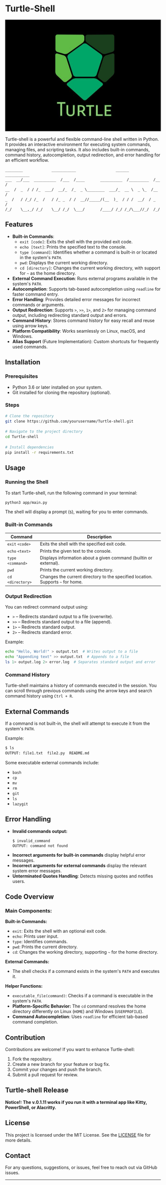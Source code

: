 # Turtle-Shell

<img title="turtle_logo" alt="turtle-shell" src="/img.png">

Turtle-shell is a powerful and flexible command-line shell written in Python. It provides an interactive environment for executing system commands, managing files, and scripting tasks. It also includes built-in commands, command history, autocompletion, output redirection, and error handling for an efficient workflow.

```
________             ___________                  ______      ___________                 
___  __/___  __________  /___  /____       __________  /_________  /__  /                 
__  /  _  / / /_  ___/  __/_  /_  _ \________  ___/_  __ \  _ \_  /__  /                  
_  /   / /_/ /_  /   / /_ _  / /  __//_____/(__  )_  / / /  __/  / _  /                   
/_/    \__,_/ /_/    \__/ /_/  \___/       /____/ /_/ /_/\___//_/  /_/                    
```

## Features
- **Built-in Commands**:
  - `exit [code]`: Exits the shell with the provided exit code.
  - `echo [text]`: Prints the specified text to the console.
  - `type [command]`: Identifies whether a command is built-in or located in the system's `PATH`.
  - `pwd`: Displays the current working directory.
  - `cd [directory]`: Changes the current working directory, with support for `~` as the home directory.
- **External Command Execution**: Runs external programs available in the system's `PATH`.
- **Autocompletion**: Supports tab-based autocompletion using `readline` for faster command entry.
- **Error Handling**: Provides detailed error messages for incorrect commands or arguments.
- **Output Redirection**: Supports `>`, `>>`, `1>`, and `2>` for managing command output, including redirecting standard output and errors.
- **Command History**: Stores command history for easy recall and reuse using arrow keys.
- **Platform Compatibility**: Works seamlessly on Linux, macOS, and Windows.
- **Alias Support** (Future Implementation): Custom shortcuts for frequently used commands.

## Installation

### Prerequisites
- Python 3.6 or later installed on your system.
- Git installed for cloning the repository (optional).

### Steps
```bash
# Clone the repository
git clone https://github.com/yourusername/Turtle-shell.git

# Navigate to the project directory
cd Turtle-shell

# Install dependencies 
pip install -r requirements.txt
```

## Usage
### Running the Shell
To start Turtle-shell, run the following command in your terminal:
```bash
python3 app/main.py
```
The shell will display a prompt (`$`), waiting for you to enter commands.

### Built-in Commands
| Command   | Description |
|-----------|-------------|
| `exit` `<code>` | Exits the shell with the specified exit code. |
| `echo` `<text>` | Prints the given text to the console. |
| `type` `<command>` | Displays information about a given command (builtin or external). |
| `pwd` | Prints the current working directory. |
| `cd` `<directory>` | Changes the current directory to the specified location. Supports `~` for home. |

### Output Redirection
You can redirect command output using:
- `>` – Redirects standard output to a file (overwrite).
- `>>` – Redirects standard output to a file (append).
- `1>` – Redirects standard output.
- `2>` – Redirects standard error.

Example:
```bash
echo "Hello, World!" > output.txt  # Writes output to a file
echo "Appending text" >> output.txt  # Appends to a file
ls 1> output.log 2> error.log  # Separates standard output and error
```

### Command History
Turtle-shell maintains a history of commands executed in the session. You can scroll through previous commands using the arrow keys and search command history using `Ctrl + R`.

## External Commands
If a command is not built-in, the shell will attempt to execute it from the system's `PATH`.

Example:
```bash
$ ls
OUTPUT: file1.txt  file2.py  README.md
```
Some executable external commands include:
* `bash`
* `cp`
* `mv`
* `rm`
* `git`
* `ls`
* `lazygit`

## Error Handling
- **Invalid commands output:**
  ```
  $ invalid_command
  OUTPUT: command not found
  ```
- **Incorrect arguments for built-in commands** display helpful error messages.
- **Incorrect arguments for external commands** display the relevant system error messages.
- **Unterminated Quotes Handling**: Detects missing quotes and notifies users.

## Code Overview
### Main Components:
**Built-in Commands:**
- `exit`: Exits the shell with an optional exit code.
- `echo`: Prints user input.
- `type`: Identifies commands.
- `pwd`: Prints the current directory.
- `cd`: Changes the working directory, supporting `~` for the home directory.

**External Commands:**
- The shell checks if a command exists in the system's `PATH` and executes it.

**Helper Functions:**
- `executable_file(command)`: Checks if a command is executable in the system's `PATH`.
- **Platform-Specific Behavior:** The `cd` command resolves the home directory differently on Linux (`HOME`) and Windows (`USERPROFILE`).
- **Command Autocompletion**: Uses `readline` for efficient tab-based command completion.

## Contribution
Contributions are welcome! If you want to enhance Turtle-shell:
1. Fork the repository.
2. Create a new branch for your feature or bug fix.
3. Commit your changes and push the branch.
4. Submit a pull request for review.

## Turtle-shell Release
**Notice!: The v.0.1.11 works if you run it with a terminal app like Kitty, PowerShell, or Alacritty.**

## License
This project is licensed under the MIT License. See the [LICENSE](./LICENSE) file for more details.

## Contact
For any questions, suggestions, or issues, feel free to reach out via GitHub issues.

---


